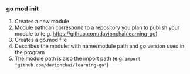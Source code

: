 ### go mod init <module path>
1. Creates a new module
2. Module pathcan correspond to a repository you plan to publish your module to (e.g. https://github.com/davionchai/learning-go)
3. Creates a go.mod file
4. Describes the module: with name/module path and go version used in the program
5. The module path is also the import path (e.g. `import "github.com/davionchai/learning-go"`)
